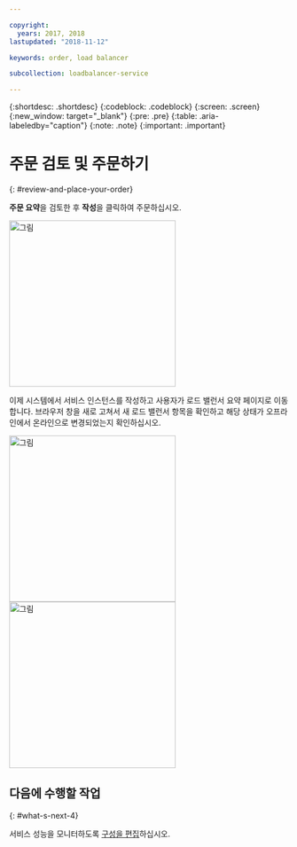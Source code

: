 ```yaml
---

copyright:
  years: 2017, 2018
lastupdated: "2018-11-12"

keywords: order, load balancer

subcollection: loadbalancer-service

---
```


{:shortdesc: .shortdesc}
{:codeblock: .codeblock}
{:screen: .screen}
{:new_window: target="_blank"}
{:pre: .pre}
{:table: .aria-labeledby="caption"}
{:note: .note}
{:important: .important}

# 주문 검토 및 주문하기
{: #review-and-place-your-order}

**주문 요약**을 검토한 후 **작성**을 클릭하여 주문하십시오.

<img src="images/review-order-lb.png" alt="그림" style="width: 300px;"/>

이제 시스템에서 서비스 인스턴스를 작성하고 사용자가 로드 밸런서 요약 페이지로 이동합니다. 브라우저 창을 새로 고쳐서 새 로드 밸런서 항목을 확인하고 해당 상태가 오프라인에서 온라인으로 변경되었는지 확인하십시오.  

<img src="images/summary-offline.png" alt="그림" style="width: 300px;"/>

<img src="images/summary-online.png" alt="그림" style="width: 300px;"/>

## 다음에 수행할 작업
{: #what-s-next-4}

서비스 성능을 모니터하도록 [구성을 편집](/docs/infrastructure/loadbalancer-service?topic=loadbalancer-service-monitoring-and-managing-your-service)하십시오.
